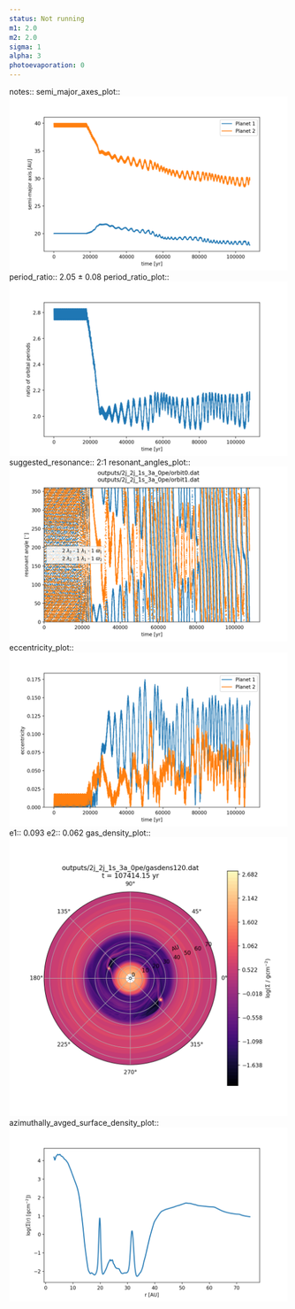 ```yaml
---
status: Not running
m1: 2.0
m2: 2.0
sigma: 1
alpha: 3
photoevaporation: 0
---
```


notes::
semi_major_axes_plot:: ![semi_major_axes_2j_2j_1s_3a_0pe.png](plots/semi_major_axes/semi_major_axes_2j_2j_1s_3a_0pe.png)
period_ratio:: 2.05 ± 0.08
period_ratio_plot:: ![period_ratio_2j_2j_1s_3a_0pe.png](plots/period_ratio/period_ratio_2j_2j_1s_3a_0pe.png)
suggested_resonance:: 2:1
resonant_angles_plot:: ![resonant_angles_2j_2j_1s_3a_0pe.png](plots/resonant_angles/resonant_angles_2j_2j_1s_3a_0pe.png)
eccentricity_plot:: ![eccentricity_2j_2j_1s_3a_0pe.png](plots/eccentricity/eccentricity_2j_2j_1s_3a_0pe.png)
e1:: 0.093
e2:: 0.062
gas_density_plot:: ![gas_density_2j_2j_1s_3a_0pe.png](plots/gas_density/gas_density_2j_2j_1s_3a_0pe.png)
azimuthally_avged_surface_density_plot:: ![azimuthally_avged_surface_density_2j_2j_1s_3a_0pe.png](plots/azimuthally_avged_surface_density/azimuthally_avged_surface_density_2j_2j_1s_3a_0pe.png)
